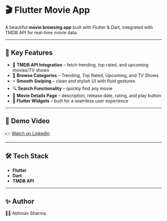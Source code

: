 # 🎬 Flutter Movie App  

A beautiful **movie browsing app** built with Flutter & Dart, integrated with TMDB API for real-time movie data.  

---

## 🚀 Key Features  
- 🔗 **TMDB API Integration** – fetch trending, top rated, and upcoming movies/TV shows  
- 🎥 **Browse Categories** – Trending, Top Rated, Upcoming, and TV Shows  
- ⚡ **Smooth Swiping** – clean and stylish UI with fluid gestures  
- 🔍 **Search Functionality** – quickly find any movie  
- 📄 **Movie Details Page** – description, release date, rating, and play button  
- 📲 **Flutter Widgets** – built for a seamless user experience  

---

## 🎥 Demo Video  
👉 [Watch on LinkedIn](https://www.linkedin.com/posts/abhinav-sharma-314319327_flutter-dart-movieapp-activity-7366051340466167809-DqmY?utm_source=share&utm_medium=member_desktop&rcm=ACoAAFJzY4ABokuOV1bS8C6y6y1n7ErKmfl6koU)  

---

## 🛠️ Tech Stack  
- **Flutter**  
- **Dart**  
- **TMDB API**  

---

## ✨ Author  
👨‍💻 Abhinav Sharma  

